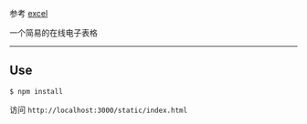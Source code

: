 参考 [excel](http://www.liaoxuefeng.com/wiki/001434446689867b27157e896e74d51a89c25cc8b43bdb3000/0014757971662334e405bae72894f5c88a4bc75d01406da000)

一个简易的在线电子表格

----

## Use

```
$ npm install
```

访问 `http://localhost:3000/static/index.html`

